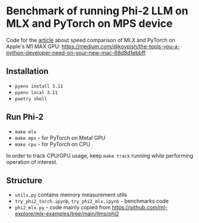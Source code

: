 # Benchmark of running Phi-2 LLM on MLX and PyTorch on MPS device

Code for the [article](https://medium.com/@koypish/the-tools-you-a-python-developer-need-on-your-new-mac-68d8d1ebbff) about speed comparison of MLX and PyTorch on Apple's M1 MAX GPU: https://medium.com/@koypish/the-tools-you-a-python-developer-need-on-your-new-mac-68d8d1ebbff

## Installation
* `pyenv install 3.11`
* `pyenv local 3.11`
* `poetry shell`

## Run Phi-2
* `make mlx`
* `make mps` - for PyTorch on Metal GPU
* `make cpu` - for PyTorch on CPU

In order to track CPU/GPU usage, keep `make track` running while performing operation of interest.

## Structure
* `utils.py` contains memory measurement utils
* `try_phi2_torch.ipynb`, `try_phi2_mlx.ipynb` - benchmarks code
* `phi2_mlx.py` - code mainly copied from https://github.com/ml-explore/mlx-examples/tree/main/llms/phi2
  

